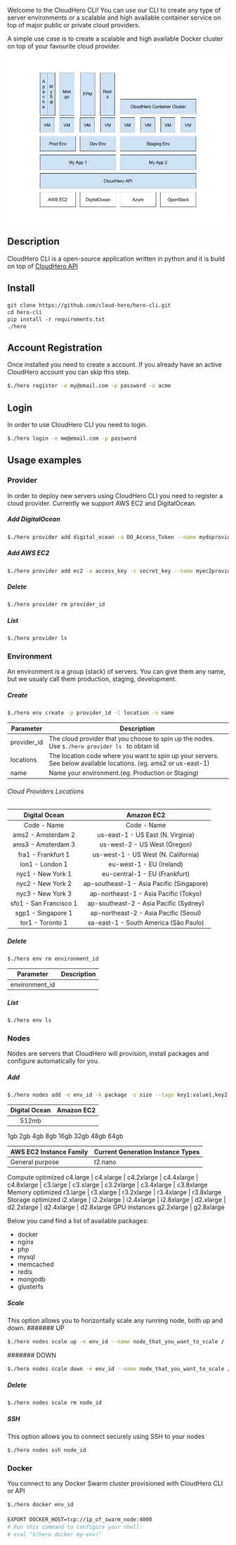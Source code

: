 Welcome to the CloudHero CLI! You can use our CLI to create any type of server environments or a scalable and high available container service on top of major public or private cloud providers.

A simple use case is to create a scalable and high available Docker cluster on top of your favourite cloud provider.

![CloudHero Block Architecture](/docs/ch-block.png)


## Description
CloudHero CLI is a open-source application written in python and it is build on top of [CloudHero API](https://docs.cloudhero.io)


## Install
```
git clone https://github.com/cloud-hero/hero-cli.git  
cd hero-cli
pip install -r requirements.txt
./hero
```

## Account Registration
Once installed you need to create a account. If you already have an active CloudHero account you can skip this step.
```bash
$./hero register -e my@email.com -p password -o acme 
```

## Login
In order to use CloudHero CLI you need to login.
```bash
$./hero login -e me@email.com -p password
```

## Usage examples

### Provider
In order to deploy new servers using CloudHero CLI you need to register a cloud provider.
Currently we support AWS EC2 and DigitalOcean.

##### Add DigitalOcean
```bash
$./hero provider add digital_ocean -a DO_Access_Token --name mydoprovider
```

##### Add AWS EC2
```bash
$./hero provider add ec2 -a access_key -s secret_key --name myec2provider
```

##### Delete
```bash
$./hero provider rm provider_id
```

##### List
```bash
$./hero provider ls
```

### Environment
An environment is a group (stack) of servers. You can give them any name, but we usualy call them production, staging, development.

##### Create
```bash
$./hero env create -p provider_id -l location -n name
```

Parameter | Description
--------- | -----------
provider_id | The cloud provider that you choose to spin up the nodes. Use ```$./hero provider ls ``` to obtain id
locations | The location code where you want to spin up your servers. See below available locations. (eg. ams2 or us-east-1) 
name | Name your environment.(eg. Production or Staging)


###### Cloud Providers Locations

Digital Ocean | Amazon EC2
:-------------: | :----------:
Code - Name | Code - Name
ams2 - Amsterdam 2 | us-east-1 - US East (N. Virginia) |
ams3 - Amsterdam 3 | us-west-2 - US West (Oregon) |
fra1 - Frankfurt 1 | us-west-1 - US West (N. California) |
lon1 - London 1 | eu-west-1 - EU (Ireland) |
nyc1 - New York 1 | eu-central-1 - EU (Frankfurt) |
nyc2 - New York 2 | ap-southeast-1 - Asia Pacific (Singapore) |
nyc3 - New York 3 | ap-northeast-1 - Asia Pacific (Tokyo) |
sfo1 - San Francisco 1 | ap-southeast-2 - Asia Pacific (Sydney) |
sgp1 - Singapore 1 | ap-northeast-2 - Asia Pacific (Seoul) |
tor1 - Toronto 1 | sa-east-1 - South America (São Paulo) |

##### Delete
```bash
$./hero env rm environment_id
```

Parameter | Description
--------- | -----------
environment_id | 

##### List
```bash
$./hero env ls
```

### Nodes
Nodes are servers that CloudHero will provision, install packages and configure automatically for you.

##### Add
```bash
$./hero nodes add -e env_id -k package -s size --tags key1:value1,key2:value2 --name mynode
```

Digital Ocean | Amazon EC2
:-------------: | :----------:
512mb | 
  1gb
  2gb
  4gb
  8gb
 16gb
 32gb
 48gb
 64gb
 
AWS EC2 Instance Family |	Current Generation Instance Types
----------------------- | ---------------------------------
General purpose | t2.nano | t2.micro | t2.small | t2.medium | t2.large | m4.large | m4.xlarge | m4.2xlarge | m4.4xlarge | m4.10xlarge | m3.medium | m3.large | m3.xlarge | m3.2xlarge
Compute optimized
c4.large | c4.xlarge | c4.2xlarge | c4.4xlarge | c4.8xlarge | c3.large | c3.xlarge | c3.2xlarge | c3.4xlarge | c3.8xlarge
Memory optimized
r3.large | r3.xlarge | r3.2xlarge | r3.4xlarge | r3.8xlarge
Storage optimized
i2.xlarge | i2.2xlarge | i2.4xlarge | i2.8xlarge | d2.xlarge | d2.2xlarge | d2.4xlarge | d2.8xlarge
GPU instances
g2.2xlarge | g2.8xlarge


Below you cand find a list of available packages:
* docker
* nginx
* php
* mysql
* memcached
* redis
* mongodb
* glusterfs

##### Scale
This option allows you to horizontally scale any running node, both up and down.
####### UP
```bash
$./hero nodes scale up -e env_id --name node_that_you_want_to_scale / --tags tags_of_node(s)_that_you_want_to_sclae --count number_of_nodes 
```

####### DOWN
```bash
$./hero nodes scale down -e env_id --name node_that_you_want_to_scale / --tags tags_of_node(s)_that_you_want_to_sclae --count number_of_nodes 
```

##### Delete
```bash
$./hero nodes scale rm node_id
```

##### SSH
This option allows you to connect securely using SSH to your nodes
```bash
$./hero nodes ssh node_id
```

### Docker
You connect to any Docker Swarm cluster provisioned with CloudHero CLI or API
```bash
$./hero docker env_id

EXPORT DOCKER_HOST=tcp://ip_of_swarm_node:4000
# Run this command to configure your shell: 
# eval "$(hero docker my-env)"
```
